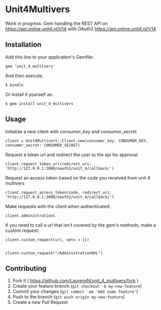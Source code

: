# Unit4Multivers

Work in progress: Gem handling the REST API on https://api.online.unit4.nl/V14 with OAuth2 https://api.online.unit4.nl/V14

## Installation

Add this line to your application's Gemfile:

    gem 'unit_4_multivers'

And then execute:

    $ bundle

Or install it yourself as:

    $ gem install unit_4_multivers

## Usage

Initialize a new client with consumer_key and consumer_secret

    client = Unit4Multivers::Client.new(consumer_key: CONSUMER_KEY, consumer_secret: CONSUMER_SECRET)

Request a token url and redirect the user to the api for approval

    client.request_token_url(redirect_uri: 'http://127.0.0.1:3000/oauth2/unit_4/callback/')

Request an access token based on the code you received from unit 4 multivers

    client.request_access_token(code, redirect_uri: 'http://127.0.0.1:3000/oauth2/unit_4/callback/')

Make requests with the client when authenticated:

    client.administrations

If you need to call a url that isn't covered by the gem's methods, make a custom request:

    client.custom_request(uri, opts = {})


    client.custom_request("/AdministrationNVL")


## Contributing

1. Fork it ( https://github.com/LaurensN/unit_4_multivers/fork )
2. Create your feature branch (`git checkout -b my-new-feature`)
3. Commit your changes (`git commit -am 'Add some feature'`)
4. Push to the branch (`git push origin my-new-feature`)
5. Create a new Pull Request
